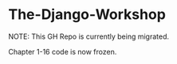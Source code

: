 # The-Django-Workshop

NOTE: This GH Repo is currently being migrated. 

Chapter 1-16 code is now frozen.

